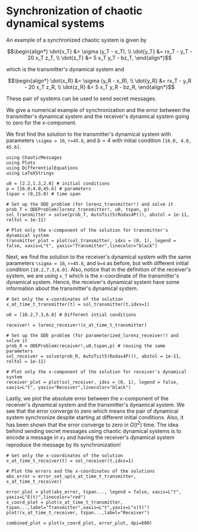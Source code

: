 # Synchronization of chaotic dynamical systems

An example of a synchronized chaotic system is given by 

```math
\begin{align*}
\dot{x_T} &= \sigma (y_T - x_T), \\ 
\dot{y_T} &= rx_T - y_T - 20 x_T z_T, \\ 
\dot{z_T} &= 5 x_T y_T - bz_T,
\end{align*}
```

which is the transmitter's dynamical system and 

```math
\begin{align*}
\dot{x_R} &= \sigma (y_R - x_R), \\ 
\dot{y_R} &= rx_T - y_R - 20 x_T z_R, \\ 
\dot{z_R} &= 5 x_T y_R - bz_R,
\end{align*}
```

These pair of systems can be used to send secret messages. 

We give a numerical example of synchronization and the error between the transmitter's dynamical system and the receiver's dynamical system going to zero for the x-component.

We first find the solution to the transmitter's dynamical system with parameters ``\sigma = 16``, ``r=45.6``, and $b=4$ with initial condition ``[16.0, 4.0, 45.6]``. 

```@example convergence
using ChaoticMessages
using Plots
using DifferentialEquations
using LaTeXStrings

u0 = [2.2,1.3,2.0] # initial conditions 
p = [16.0;4.0;45.6] # parameters 
tspan = (0,15.0) # time span 

# Set up the ODE problem (for lorenz_transmitter!) and solve it 
prob_T = ODEProblem(lorenz_transmitter!, u0, tspan, p)
sol_transmitter = solve(prob_T, AutoTsit5(Rodas4P()), abstol = 1e-11, reltol = 1e-11)

# Plot only the x-component of the solution for transmitter's dynamical system 
transmitter_plot = plot(sol_transmitter, idxs = (0, 1), legend = false, xaxis=L"t", yaxis="Transmitter",linecolor="black")
```

Next, we find the solution to the receiver's dynamical system with the same parameters ``\sigma = 16``, ``r=45.6``, and ``b=4`` as before, but with different initial condition ``[10.2,7.3,6.0]``. Also, notice that in the definition of the receiver's system, we are using ``x_T`` which is the $x$-coordinate of the transmitter's dynamical system. Hence, the receiver's dynamical system have some information about the transmitter's dynamical system. 

```@example convergence
# Get only the x-coordinates of the solution 
x_at_time_t_transmitter(t) = sol_transmitter(t,idxs=1) 

u0 = [10.2,7.3,6.0] # Different intial conditions 

receiver! = lorenz_receiver!(x_at_time_t_transmitter)

# Set up the ODE problem (for parameterized_lorenz_receiver!) and solve it 
prob_R = ODEProblem(receiver!,u0,tspan,p) # reusing the same parameters 
sol_receiver = solve(prob_R, AutoTsit5(Rodas4P()), abstol = 1e-11, reltol = 1e-11)

# Plot only the x-component of the solution for receiver's dynamical system 
receiver_plot = plot(sol_receiver, idxs = (0, 1), legend = false, xaxis=L"t", yaxis="Receiver",linecolor="black")
```

Lastly, we plot the absolute error between the $x$-component of the receiver's dynamical system and the transmitter's dynamical system. We see that the error converge to zero which means the pair of dynamical system synchronize despite starting at different initial conditions. Also, it has been shown that the error converge to zero in $O(t^2)$ time. The idea behind sending secret messages using chaotic dynamical systems is to encode a message in $x_T$ and having the receiver's dynamical system reproduce the message by its synchronization! 

```@example convergence
# Get only the x-coordinates of the solution 
x_at_time_t_receiver(t) = sol_receiver(t,idxs=1) 

# Plot the errors and the x-coordinates of the solutions 
abs_error = error_set_up(x_at_time_t_transmitter, x_at_time_t_receiver)

error_plot = plot(abs_error, tspan..., legend = false, xaxis=L"t", yaxis=L"E(t)",linecolor="red")
x_coord_plot = plot(x_at_time_t_transmitter, tspan...,label="Transmitter",xaxis=L"t",yaxis=L"x(t)")
plot!(x_at_time_t_receiver, tspan...,label="Receiver")

combined_plot = plot(x_coord_plot, error_plot, dpi=600)
```